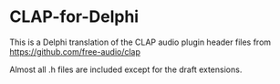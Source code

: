 # CLAP-for-Delphi
This is a Delphi translation of the CLAP audio plugin header files from https://github.com/free-audio/clap

Almost all .h files are included except for the draft extensions.
